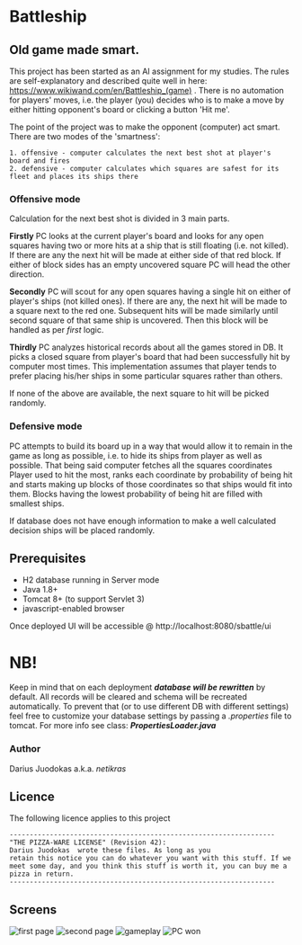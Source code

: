 # Battleship
Old game made smart.
-



This project has been started as an AI assignment for my studies. The rules are self-explanatory 
and described quite well in here: https://www.wikiwand.com/en/Battleship_(game) .
There is no automation for players' moves, i.e. the player (you) decides who is to make a move by 
either hitting opponent's board or clicking a button 'Hit me'.

The point of the project was to make the opponent (computer) act smart. 
There are two modes of the 'smartness':

    1. offensive - computer calculates the next best shot at player's board and fires
    2. defensive - computer calculates which squares are safest for its fleet and places its ships there
    
### Offensive mode
Calculation for the next best shot is divided in 3 main parts. 

**Firstly** PC looks at the current player's board
and looks for any open squares having two or more hits at a ship that is still floating (i.e. not killed).
If there are any the next hit will be made at either side of that red block. 
If either of block sides has an empty uncovered square PC will head the other direction.

**Secondly** PC will scout for any open squares having a single hit on either of player's ships (not killed ones).
If there are any, the next hit will be made to a square next to the red one. Subsequent hits will be made similarly
until second square of that same ship is uncovered. Then this block will be handled as per *first* logic.
 
**Thirdly** PC analyzes historical records about all the games stored in DB. 
It picks a closed square from player's board that had been successfully hit by computer most times. This implementation
assumes that player tends to prefer placing his/her ships in some particular squares rather than others.

If none of the above are available, the next square to hit will be picked randomly.

### Defensive mode
PC attempts to build its board up in a way that would allow it to remain in the game as long as possible, i.e.
to hide its ships from player as well as possible.
That being said computer fetches all the squares coordinates Player used to hit the most, ranks each coordinate by
probability of being hit and starts making up blocks of those coordinates so that ships would fit into them.
Blocks having the lowest probability of being hit are filled with smallest ships.

If database does not have enough information to make a well calculated decision ships will be placed randomly.


## Prerequisites
* H2 database running in Server mode
* Java 1.8+
* Tomcat 8+ (to support Servlet 3)
* javascript-enabled browser

Once deployed UI will be accessible @ http://localhost:8080/sbattle/ui 

# NB!
Keep in mind that on each deployment ***database will be rewritten*** by default. All records will be cleared and
schema will be recreated automatically. To prevent that (or to use different DB with different settings) feel free to 
customize your database settings by passing a _.properties_ file to tomcat. 
For more info see class: ***PropertiesLoader.java***


### Author
Darius Juodokas a.k.a. _netikras_

## Licence
The following licence applies to this project


    ------------------------------------------------------------------
    "THE PIZZA-WARE LICENSE" (Revision 42):
    Darius Juodokas  wrote these files. As long as you
    retain this notice you can do whatever you want with this stuff. If we
    meet some day, and you think this stuff is worth it, you can buy me a
    pizza in return.
    ------------------------------------------------------------------


## Screens

<img src="https://github.com/netikras/battleship/tree/master/meta/pics/first_page.png" alt="first page">
<img src="https://github.com/netikras/battleship/tree/master/meta/pics/second_page.png" alt="second page">
<img src="https://github.com/netikras/battleship/tree/master/meta/pics/gameplay.png" alt="gameplay">
<img src="https://github.com/netikras/battleship/tree/master/meta/pics/win_pc.png" alt="PC won">